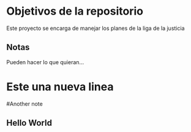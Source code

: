 # Objetivos de la repositorio

Este proyecto se encarga de manejar los planes de la liga de la justicia


## Notas
Pueden hacer lo que quieran...

# Este una nueva linea

#Another note

## Hello World
